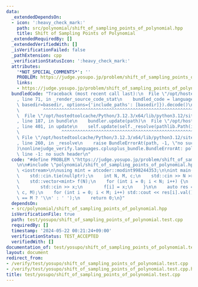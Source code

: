 ```yaml
---
data:
  _extendedDependsOn:
  - icon: ':heavy_check_mark:'
    path: src/polynomial/shift_of_sampling_points_of_polynomial.hpp
    title: Shift of Sampling Points of Polynomial
  _extendedRequiredBy: []
  _extendedVerifiedWith: []
  _isVerificationFailed: false
  _pathExtension: cpp
  _verificationStatusIcon: ':heavy_check_mark:'
  attributes:
    '*NOT_SPECIAL_COMMENTS*': ''
    PROBLEM: https://judge.yosupo.jp/problem/shift_of_sampling_points_of_polynomial
    links:
    - https://judge.yosupo.jp/problem/shift_of_sampling_points_of_polynomial
  bundledCode: "Traceback (most recent call last):\n  File \"/opt/hostedtoolcache/Python/3.12.3/x64/lib/python3.12/site-packages/onlinejudge_verify/documentation/build.py\"\
    , line 71, in _render_source_code_stat\n    bundled_code = language.bundle(stat.path,\
    \ basedir=basedir, options={'include_paths': [basedir]}).decode()\n          \
    \         ^^^^^^^^^^^^^^^^^^^^^^^^^^^^^^^^^^^^^^^^^^^^^^^^^^^^^^^^^^^^^^^^^^^^^^^^^^^^^^^^^\n\
    \  File \"/opt/hostedtoolcache/Python/3.12.3/x64/lib/python3.12/site-packages/onlinejudge_verify/languages/cplusplus.py\"\
    , line 187, in bundle\n    bundler.update(path)\n  File \"/opt/hostedtoolcache/Python/3.12.3/x64/lib/python3.12/site-packages/onlinejudge_verify/languages/cplusplus_bundle.py\"\
    , line 401, in update\n    self.update(self._resolve(pathlib.Path(included), included_from=path))\n\
    \                ^^^^^^^^^^^^^^^^^^^^^^^^^^^^^^^^^^^^^^^^^^^^^^^^^^^^^^^^^\n \
    \ File \"/opt/hostedtoolcache/Python/3.12.3/x64/lib/python3.12/site-packages/onlinejudge_verify/languages/cplusplus_bundle.py\"\
    , line 260, in _resolve\n    raise BundleErrorAt(path, -1, \"no such header\"\
    )\nonlinejudge_verify.languages.cplusplus_bundle.BundleErrorAt: polynomial/shift_of_sampling_points_of_polynomial.hpp:\
    \ line -1: no such header\n"
  code: "#define PROBLEM \"https://judge.yosupo.jp/problem/shift_of_sampling_points_of_polynomial\"\
    \n\n#include \"polynomial/shift_of_sampling_points_of_polynomial.hpp\"\n#include\
    \ <iostream>\n\nusing mint = atcoder::modint998244353;\n\nint main() {\n    std::ios::sync_with_stdio(false);\n\
    \    std::cin.tie(nullptr);\n    int N, M, c;\n    std::cin >> N >> M >> c;\n\
    \    std::vector<mint> f(N);\n    for (int i = 0; i < N; i++) {\n        int x;\n\
    \        std::cin >> x;\n        f[i] = x;\n    }\n\n    auto res = shift_of_sampling_points_of_polynomial<mint>(f,\
    \ c, M);\n    for (int i = 0; i < M; i++) std::cout << res[i].val() << (i + 1\
    \ == M ? '\\n' : ' ');\n    return 0;\n}"
  dependsOn:
  - src/polynomial/shift_of_sampling_points_of_polynomial.hpp
  isVerificationFile: true
  path: test/yosupo/shift_of_sampling_points_of_polynomial.test.cpp
  requiredBy: []
  timestamp: '2024-05-22 00:21:24+09:00'
  verificationStatus: TEST_ACCEPTED
  verifiedWith: []
documentation_of: test/yosupo/shift_of_sampling_points_of_polynomial.test.cpp
layout: document
redirect_from:
- /verify/test/yosupo/shift_of_sampling_points_of_polynomial.test.cpp
- /verify/test/yosupo/shift_of_sampling_points_of_polynomial.test.cpp.html
title: test/yosupo/shift_of_sampling_points_of_polynomial.test.cpp
---
```

